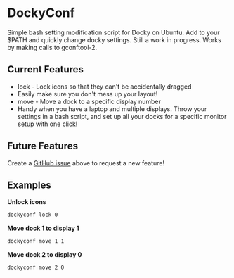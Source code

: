 # DockyConf
 
Simple bash setting modification script for Docky on Ubuntu. Add to your $PATH and quickly change docky settings. Still a work in progress. Works by making calls to gconftool-2.

## Current Features
* lock - Lock icons so that they can't be accidentally dragged
 * Easily make sure you don't mess up your layout!
* move - Move a dock to a specific display number
 * Handy when you have a laptop and multiple displays. Throw your settings in a bash script, and set up all your docks for a specific monitor setup with one click!

## Future Features
Create a [GitHub issue](https://github.com/benyanke/DockyConf/issues/new) above to request a new feature!

## Examples

**Unlock icons**
```bash
dockyconf lock 0
```

**Move dock 1 to display 1**
```bash
dockyconf move 1 1
```

**Move dock 2 to display 0**
```bash
dockyconf move 2 0
```
